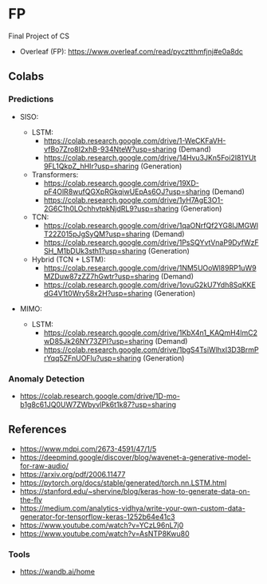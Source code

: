 # FP
Final Project of CS 
  - Overleaf (FP): https://www.overleaf.com/read/pycztthmfjnj#e0a8dc

## Colabs

### Predictions

* SISO:
  
  - LSTM:
    - https://colab.research.google.com/drive/1-WeCKFaVH-vfBo7Zro8I2xhB-934NteW?usp=sharing (Demand)
    - https://colab.research.google.com/drive/14Hvu3JKn5Foi2I81YUt9FL1QkpZ_hHIr?usp=sharing (Generation)
  - Transformers:
    - https://colab.research.google.com/drive/19XD-pF4OlR8wufQGXpRGkqiwUEpAs6OJ?usp=sharing (Demand)
    - https://colab.research.google.com/drive/1yH7AgE3O1-2G6C1h0LOchhvtpkNjdRL9?usp=sharing (Generation)
  - TCN:
    - https://colab.research.google.com/drive/1qaONrfQf2YG8IJMGWlT22Z015pJgSyQM?usp=sharing (Demand)
    - https://colab.research.google.com/drive/1PsSQYvtVnaP9DyfWzFSH_M1bDUk3sth1?usp=sharing (Generation)
  - Hybrid (TCN + LSTM):
    - https://colab.research.google.com/drive/1NM5UOoWl89RP1uW9MZDuw87zZZ7hGwtr?usp=sharing (Demand)
    - https://colab.research.google.com/drive/1ovuG2kU7Ydh8SqKKEdG4V1t0Wry58x2H?usp=sharing (Generation)
  

* MIMO:

  - LSTM:
    - https://colab.research.google.com/drive/1KbX4n1_KAQmH4lmC2wD85Jk26NY73ZPI?usp=sharing (Demand)
    - https://colab.research.google.com/drive/1bgS4TsiWlhxI3D3BrmPrYqq5ZFnUOFlu?usp=sharing (Generation)
   
### Anomaly Detection

* https://colab.research.google.com/drive/1D-mo-b1g8c61JQ0UW7ZWbyvlPk6t1k87?usp=sharing

## References

* https://www.mdpi.com/2673-4591/47/1/5
* https://deepmind.google/discover/blog/wavenet-a-generative-model-for-raw-audio/
* https://arxiv.org/pdf/2006.11477
* https://pytorch.org/docs/stable/generated/torch.nn.LSTM.html
* https://stanford.edu/~shervine/blog/keras-how-to-generate-data-on-the-fly
* https://medium.com/analytics-vidhya/write-your-own-custom-data-generator-for-tensorflow-keras-1252b64e41c3
* https://www.youtube.com/watch?v=YCzL96nL7j0
* https://www.youtube.com/watch?v=AsNTP8Kwu80

### Tools

* https://wandb.ai/home


